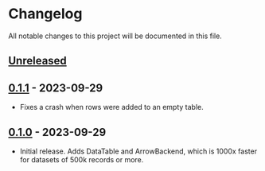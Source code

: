 # Changelog

All notable changes to this project will be documented in this file.

## [Unreleased]

## [0.1.1] - 2023-09-29

-   Fixes a crash when rows were added to an empty table.

## [0.1.0] - 2023-09-29

-   Initial release. Adds DataTable and ArrowBackend, which is 1000x faster for datasets of 500k records or more.

[Unreleased]: https://github.com/tconbeer/textual-fastdatatable/compare/0.1.1...HEAD

[0.1.1]: https://github.com/tconbeer/textual-fastdatatable/compare/0.1.0...0.1.1

[0.1.0]: https://github.com/tconbeer/textual-fastdatatable/compare/4b9f99175d34f693dd0d4198c39d72f89caf6479...0.1.0
